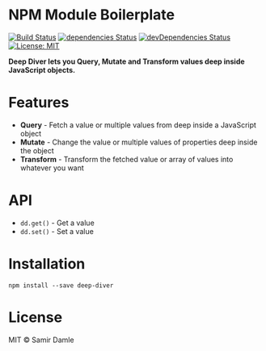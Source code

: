 # NPM Module Boilerplate

[![Build Status](https://travis-ci.org/samirdamle/deep-dive.svg?branch=master)](https://travis-ci.org/samirdamle/deep-dive) [![dependencies Status](https://david-dm.org/samirdamle/deep-dive/status.svg)](https://david-dm.org/samirdamle/deep-dive) [![devDependencies Status](https://david-dm.org/samirdamle/deep-dive/dev-status.svg)](https://david-dm.org/samirdamle/deep-dive?type=dev) [![License: MIT](https://img.shields.io/badge/License-MIT-blue.svg)](https://opensource.org/licenses/MIT)

**Deep Diver lets you Query, Mutate and Transform values deep inside JavaScript objects.**

# Features

* **Query** - Fetch a value or multiple values from deep inside a JavaScript object
* **Mutate** - Change the value or multiple values of properties deep inside the object
* **Transform** - Transform the fetched value or array of values into whatever you want

# API

- `dd.get()` - Get a value 
- `dd.set()` - Set a value

# Installation

`npm install --save deep-diver`

# License

MIT © Samir Damle
